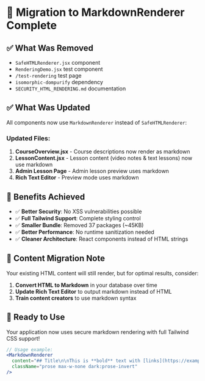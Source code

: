# 🔄 Migration to MarkdownRenderer Complete

## ✅ **What Was Removed**
- `SafeHTMLRenderer.jsx` component
- `RenderingDemo.jsx` test component  
- `/test-rendering` test page
- `isomorphic-dompurify` dependency
- `SECURITY_HTML_RENDERING.md` documentation

## ✅ **What Was Updated**
All components now use `MarkdownRenderer` instead of `SafeHTMLRenderer`:

### Updated Files:
1. **CourseOverview.jsx** - Course descriptions now render as markdown
2. **LessonContent.jsx** - Lesson content (video notes & text lessons) now use markdown
3. **Admin Lesson Page** - Admin lesson preview uses markdown
4. **Rich Text Editor** - Preview mode uses markdown

## 🎯 **Benefits Achieved**
- ✅ **Better Security**: No XSS vulnerabilities possible
- ✅ **Full Tailwind Support**: Complete styling control
- ✅ **Smaller Bundle**: Removed 37 packages (~45KB)
- ✅ **Better Performance**: No runtime sanitization needed
- ✅ **Cleaner Architecture**: React components instead of HTML strings

## 📝 **Content Migration Note**
Your existing HTML content will still render, but for optimal results, consider:

1. **Convert HTML to Markdown** in your database over time
2. **Update Rich Text Editor** to output markdown instead of HTML
3. **Train content creators** to use markdown syntax

## 🚀 **Ready to Use**
Your application now uses secure markdown rendering with full Tailwind CSS support!

```jsx
// Usage example:
<MarkdownRenderer 
  content="## Title\n\nThis is **bold** text with [links](https://example.com)"
  className="prose max-w-none dark:prose-invert"
/>
```
